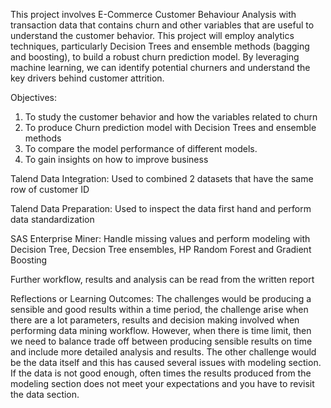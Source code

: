 This project involves E-Commerce Customer Behaviour Analysis with transaction data that contains churn and other variables that are useful to understand the customer behavior. This project will employ analytics techniques, particularly Decision Trees and ensemble methods (bagging and boosting), to build a robust churn prediction model. By leveraging machine learning, we can identify potential churners and understand the key drivers behind customer attrition.

Objectives:

1) To study the customer behavior and how the variables related to churn
2) To produce Churn prediction model with Decision Trees and ensemble methods
3) To compare the model performance of different models.
4) To gain insights on how to improve business

Talend Data Integration: Used to combined 2 datasets that have the same row of customer ID

Talend Data Preparation: Used to inspect the data first hand and perform data standardization

SAS Enterprise Miner: Handle missing values and perform modeling with Decision Tree, Decsion Tree ensembles, HP Random Forest and Gradient Boosting

Further workflow, results and analysis can be read from the written report


Reflections or Learning Outcomes: The challenges would be producing a sensible and good results within a time period, the challenge arise when there are a lot parameters, results and decision making involved when performing data mining workflow. However, when there is time limit, then we need to balance trade off between producing sensible results on time and include more detailed analysis and results. The other challenge would be the data itself and this has caused several issues with modeling section. If the data is not good enough, often times the results produced from the modeling section does not meet your expectations and you have to revisit the data section.